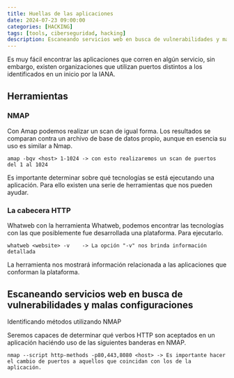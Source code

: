 ```yaml
---
title: Huellas de las aplicaciones
date: 2024-07-23 09:00:00 
categories: [HACKING]
tags: [tools, ciberseguridad, hacking]
description: Escaneando servicios web en busca de vulnerabilidades y malas configuraciones
---
```


Es muy fácil encontrar las aplicaciones que corren en algún servicio, sin embargo, existen organizaciones que utilizan puertos distintos a los identificados en un inicio por la IANA.

## Herramientas

### NMAP

Con Amap podemos realizar un scan de igual forma. Los resultados se comparan contra un archivo  de base de datos propio, aunque en esencia su uso es similar a Nmap.

    amap -bqv <host> 1-1024	-> con esto realizaremos un scan de puertos del 1 al 1024

Es importante determinar sobre qué tecnologías se está ejecutando una aplicación. Para ello existen una serie de herramientas que nos pueden ayudar.

### La cabecera HTTP

Whatweb  con la herramienta Whatweb, podemos encontrar las tecnologías con las que posiblemente fue desarrollada una plataforma. Para ejecutarlo.

    whatweb <website> -v	-> La opción "-v" nos brinda información detallada

La herramienta nos mostrará información relacionada a las aplicaciones que conforman la plataforma.

## Escaneando servicios web en busca de vulnerabilidades y malas configuraciones

Identificando métodos utilizando NMAP

Seremos capaces de determinar qué verbos HTTP son aceptados en un aplicación haciéndo uso de las siguientes banderas en NMAP.

    nmap --script http-methods -p80,443,8080 <host> -> Es importante hacer el cambio de puertos a aquellos que coincidan con los de la aplicación.

    
